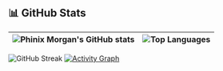 ## 📊 GitHub Stats

| ![Phinix Morgan's GitHub stats](https://github-readme-stats.vercel.app/api?username=Phinix-Morgan&show_icons=true&theme=tokyonight) | ![Top Languages](https://github-readme-stats.vercel.app/api/top-langs/?username=Phinix-Morgan&layout=compact&theme=tokyonight) |
| - | - |

![GitHub Streak](https://streak-stats.demolab.com?user=Phinix-Morgan&theme=tokyonight)
[![Activity Graph](https://github-readme-activity-graph.vercel.app/graph?username=Phinix-Morgan&theme=tokyo-night)](https://github.com/ashutosh00710/github-readme-activity-graph)
